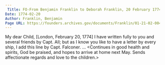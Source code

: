 ```yaml
---
 Title: FO-From Benjamin Franklin to Deborah Franklin, 20 February 1774: résumé
Date: 1774-02-20
Author: Franklin, Benjamin
Page URL: https://founders.archives.gov/documents/Franklin/01-21-02-0045
---
```


My dear Child,
[London, February 20, 1774]
I have written fully to you and several friends by Capt. All; but as I know you like to have a letter by every ship, I add this line by Capt. Falconer. … <Continues in good health and spirits, God be praised, and hopes to arrive at home next May. Sends affectionate regards and love to the children.>

